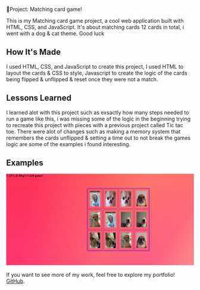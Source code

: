  🎤Project: Matching card game!

This is my Matching card game project, a cool web application built with HTML, CSS, and JavaScript. It's about matching cards 12 cards in total, i went with a dog & cat theme. Good luck 

## How It's Made

I used HTML, CSS, and JavaScript to create this project, I used HTML to layout the cards & CSS to style, Javascript to create the logic of the cards being flipped & unflipped & reset once they were not a match.

## Lessons Learned
I learned alot with this project such as exsactly how many steps needed to run a game like this, i was missing some of the logic in the beginning trying to recreate this project with pieces with a previous project called Tic tac toe. There were alot of changes such as making a memory system that remembers the cards unflipped & setting a time out to not break the games logic are some of the examples i found interesting.


## Examples
![Image Alt Text](./img/match.PNG)


If you want to see more of my work, feel free to explore my portfolio! [GitHub](https://github.com/Michaelariasdls).
